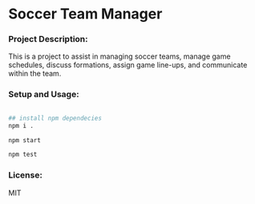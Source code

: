 # Soccer Team Manager

### Project Description:
This is a project to assist in managing soccer teams, manage game schedules,
 discuss formations, assign game line-ups, and communicate within the team.


### Setup and Usage:
```bash

## install npm dependecies 
npm i .

npm start

npm test

```



### License:
MIT
